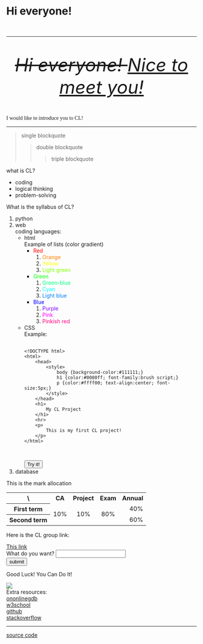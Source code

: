 <html>
    <h1>
        <b>
            Hi everyone!
        </b>
    </h1>
    <br>
    <hr>
    <br>
    <p align="center">
        <font size="20">
            <i>
                <s>
                    Hi everyone!
                </s>
                <u>
                    Nice to meet you!
                </u>
            </i>
        </font>
    </p>
    <br>
    <p>
        <font face="comic sans ms">
             I would like to introduce you to CL!
        </font>
    </p>
    <hr>
    <blockquote>
        single blockquote
        <blockquote>
            double blockquote
            <blockquote>
                triple blockquote
            </blockquote>
        </blockquote>
    </blockquote>
    <p>
        what is CL?
    </p>
    <ul>
        <li>
            coding
        </li>
        <li>
            logical thinking
        </li>
        <li>
            problem-solving
        </li>
    </ul>
    <p>
        What is the syllabus of CL?
    </p>
    <ol>
        <li>
            python
        </li>
        <li>
            web
            <br>
            coding languages:
            <br>
            <ul>
                <li>
                    html
                    <br>
                    Example of lists (color gradient)
                    <br>
                    <ul>
                        <li>
                            <font color="#ff0000">
                                Red
                            </font>
                            <ol>
                                <li>
                                    <font color="ff8000">
                                        Orange
                                    </font>
                                </li>
                                <li>
                                    <font color="ffff00">
                                        Yellow
                                    </font>
                                </li>
                                <li>
                                    <font color="80ff00">
                                        Light green
                                    </font>
                                </li>
                            </ol>
                        </li>
                        <li>
                            <font color="00ff00">
                                Green
                            </font>
                            <ol>
                                <li>
                                    <font color="00ff80">
                                        Green-blue
                                    </font>
                                </li>
                                <li>
                                    <font color="00ffff">
                                        Cyan
                                    </font>
                                </li>
                                <li>
                                    <font color="0080ff">
                                        Light blue
                                    </font>
                                </li>
                            </ol>
                        </li>
                        <li>
                            <font color="0000ff">
                                Blue
                            </font>
                            <ol>
                                <li>
                                    <font color="8000ff">
                                        Purple
                                    </font>
                                </li>
                                <li>
                                    <font color="ff00ff">
                                        Pink
                                    </font>
                                </li>
                                <li>
                                    <font color="ff0080">
                                        Pinkish red
                                    </font>
                                </li>
                            </ol>
                        </li>
                    </ul>
                </li>
                <li>
                    CSS
                    <br>
                    Example:
                    <pre>
                        <code>
&lt;!DOCTYPE html&gt;
&lt;html&gt;
    &lt;head&gt;
        &lt;style&gt;
            body {background-color:#111111;}
            h1 {color:#0080ff; font-family:brush script;}
            p {color:#ffff00; text-align:center; font-size:5px;}
        &lt;/style&gt;
    &lt;/head&gt;
    &lt;h1&gt;
        My CL Project
    &lt;/h1&gt;
    &lt;hr&gt;
    &lt;p&gt;
        This is my first CL project!
    &lt;/p&gt;
&lt;/html&gt;
                        </code>
                    </pre>
                    <button onclick="CSSExample()">
                        Try it!
                    </button>
                </li>
            </ul>
        </li>
        <li>
            database
        </li>
    </ol>
    <p>
        This is the mark allocation
    </p>
    <table>
        <tr>
            <th>
                \
            </th>
            <th>
                CA
            </th>
            <th>
                Project
            </th>
            <th>
                Exam
            </th>
            <th>
                Annual
            </th>
        </tr>
        <tr>
            <th>
                First term
            </th>
            <td rowspan="2" align="center">
                10%
            </td>
            <td rowspan="2" align="center">
                10%
            </td>
            <td rowspan="2" align="center">
                    80%
            </td>
            <td align="right">
                    40%
            </td>
        </tr>
        <tr>
            <th>
                Second term
            </th>
            <td align="right">
                    60%
            </td>
        </tr>
    </table>
    <p>
        Here is the CL group link:
    </p>
    <a href="https://teams.microsoft.com/l/channel/19%3AzpLB-JZoeRV29DUP9iXyzWjaveQANgqSEJXLzREb7nk1%40thread.tacv2/%E4%B8%80%E8%88%AC?groupId=31fb46c4-8623-455d-81e7-cdc76e33a0dc&tenantId=669e0d54-0ff6-4f73-bcd9-b8c1b45b3ca3">
        This link
    </a>
    <form>
        <label for="x">
            What do you want?
        </label>
        <input type="text" id="x" nname="x">
        <br>
        <input type="submit" value="submit">
    </form>
    <p>
        Good Luck! You Can Do It!
    </p>
    <img src="https://encrypted-tbn0.gstatic.com/images?q=tbn:ANd9GcTd9SW_99wedRRjOxaujz9XE98GcuzwNCT0Lk_XLC12xQ&s.jpg">
    <br>
    Extra resources:
    <br>
    <a href="https://www.onlinegdb.com">
        ononlinegdb
    </a>
    <br>
    <a href="https://www.w3schools.com/">
        w3school
    </a>
    <br>
    <a href="https://github.com/">
        github
    </a>
    <br>
    <a href="https://stackoverflow.com/questions">
        stackoverflow
    </a>
    <hr>
    <a href="https://github.com/Te4s6/Te4s6.github.io">
        source code
    </a>
    <script>
        function CSSExample()
        {location.replace("https://onlinegdb.com/kVBokRwwS")}
    </script>
</html>
